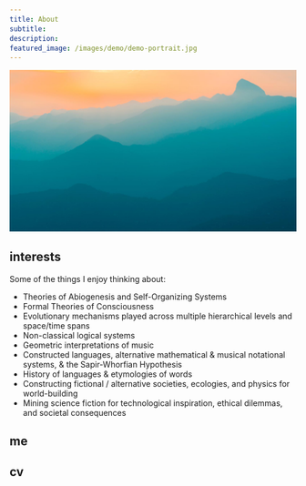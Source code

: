 ```yaml
---
title: About
subtitle: 
description: 
featured_image: /images/demo/demo-portrait.jpg
---
```


![](/images/demo/demo-landscape.jpg)

## interests

Some of the things I enjoy thinking about:

* Theories of Abiogenesis and Self-Organizing Systems
* Formal Theories of Consciousness
* Evolutionary mechanisms played across multiple hierarchical levels and space/time spans
* Non-classical logical systems
* Geometric interpretations of music
* Constructed languages, alternative mathematical & musical notational systems, & the Sapir-Whorfian Hypothesis
* History of languages & etymologies of words
* Constructing fictional / alternative societies, ecologies, and physics for world-building
* Mining science fiction for technological inspiration, ethical dilemmas, and societal consequences

## me


## cv

